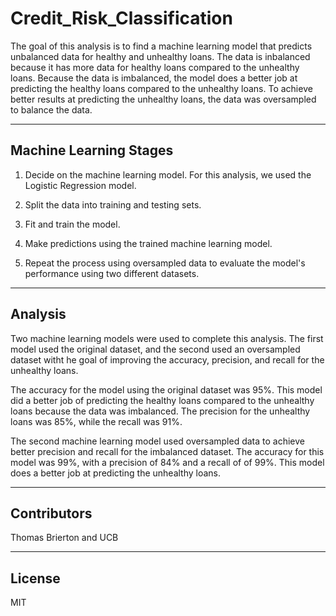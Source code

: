 # Credit_Risk_Classification

The goal of this analysis is to find a machine learning model that predicts unbalanced data for healthy and unhealthy loans. The data is inbalanced because it has more data for healthy loans compared to the unhealthy loans. Because the data is imbalanced, the model does a better job at predicting the healthy loans compared to the unhealthy loans. To achieve better results at predicting the unhealthy loans, the data was oversampled to balance the data.

---

## Machine Learning Stages

1. Decide on the machine learning model. For this analysis, we used the Logistic Regression model.

2. Split the data into training and testing sets.

3. Fit and train the model.

4. Make predictions using the trained machine learning model. 

5. Repeat the process using oversampled data to evaluate the model's performance using two different datasets. 

---

## Analysis

Two machine learning models were used to complete this analysis. The first model used the original dataset, and the second used an oversampled dataset witht he goal of improving the accuracy, precision, and recall for the unhealthy loans. 

The accuracy for the model using the original dataset was 95%. This model did a better job of predicting the healthy loans compared to the unhealthy loans because the data was imbalanced. The precision for the unhealthy loans was 85%, while the recall was 91%.

The second machine learning model used oversampled data to achieve better precision and recall for the imbalanced dataset. The accuracy for this model was 99%, with a precision of 84% and a recall of of 99%. This model does a better job at predicting the unhealthy loans. 

---

## Contributors 

Thomas Brierton and UCB

---

## License

MIT